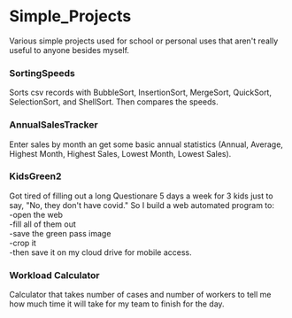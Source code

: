 # Simple_Projects
Various simple projects used for school or personal uses that aren't really useful to anyone besides myself.

### SortingSpeeds 
Sorts csv records with BubbleSort, InsertionSort, MergeSort, QuickSort, SelectionSort, and ShellSort. Then compares the speeds.

### AnnualSalesTracker
Enter sales by month an get some basic annual statistics (Annual, Average, Highest Month, Highest Sales, Lowest Month, Lowest Sales).

### KidsGreen2
Got tired of filling out a long Questionare 5 days a week for 3 kids just to say, "No, they don't have covid." So I build a web automated program to:<br/>
  -open the web<br/>
  -fill all of them out<br/>
  -save the green pass image<br/>
  -crop it<br/>
  -then save it on my cloud drive for mobile access.<br/>

### Workload Calculator
Calculator that takes number of cases and number of workers to tell me how much time it will take for my team to finish for the day.
